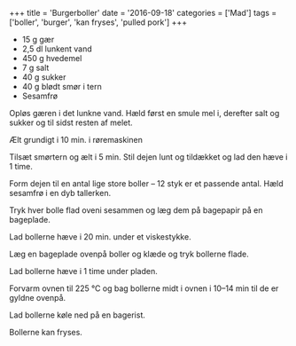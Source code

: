 +++
title = 'Burgerboller'
date = '2016-09-18'
categories = ['Mad']
tags = ['boller', 'burger', 'kan fryses', 'pulled pork']
+++

* 15 g gær
* 2,5 dl lunkent vand
* 450 g hvedemel
* 7 g salt
* 40 g sukker
* 40 g blødt smør i tern
* Sesamfrø

Opløs gæren i det lunkne vand. Hæld først en smule mel i, derefter salt og sukker og til sidst resten af melet.

Ælt grundigt i 10 min. i røremaskinen

Tilsæt smørtern og ælt i 5 min. Stil dejen lunt og tildækket og lad den hæve i 1 time.

Form dejen til en antal lige store boller – 12 styk er et passende antal. Hæld sesamfrø i en dyb tallerken.

Tryk hver bolle flad oveni sesammen og læg dem på bagepapir på en bageplade.

Lad bollerne hæve i 20 min. under et viskestykke.

Læg en bageplade ovenpå boller og klæde og tryk bollerne flade.

Lad bollerne hæve i 1 time under pladen.

Forvarm ovnen til 225 °C og bag bollerne midt i ovnen i 10–14 min til de er gyldne ovenpå.

Lad bollerne køle ned på en bagerist.

Bollerne kan fryses.
